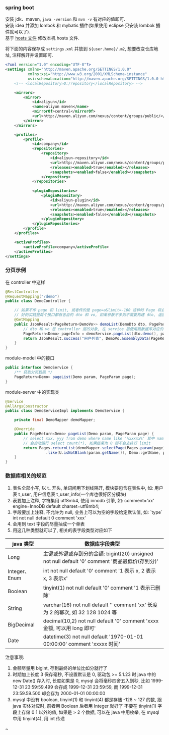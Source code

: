 
### spring boot

安装 jdk、maven, `java -version` 和 `mvn -v` 有对应的值即可.  
安装 idea 并添加 lombok 和 mybatis 插件(如果使用 eclipse 只安装 lombok 插件就可以了).  
基于 [hosts 文件](document/hosts.md) 修改本机 hosts 文件.

将下面的内容保存成 `settings.xml` 并放到 `${user.home}/.m2`, 想要改变仓库地址, 注释解开并设置即可.
```xml
<?xml version="1.0" encoding="UTF-8"?>
<settings xmlns="http://maven.apache.org/SETTINGS/1.0.0"
          xmlns:xsi="http://www.w3.org/2001/XMLSchema-instance"
          xsi:schemaLocation="http://maven.apache.org/SETTINGS/1.0.0 http://maven.apache.org/xsd/settings-1.0.0.xsd">
    <!-- <localRepository>D:/repository</localRepository> -->

    <mirrors>
        <mirror>
            <id>aliyun</id>
            <name>aliyun maven</name>
            <mirrorOf>central</mirrorOf>
            <url>http://maven.aliyun.com/nexus/content/groups/public/</url>
        </mirror>
    </mirrors>

    <profiles>
        <profile>
            <id>company</id>
            <repositories>
                <repository>
                    <id>aliyun-repository</id>
                    <url>http://maven.aliyun.com/nexus/content/groups/public/</url>
                    <releases><enabled>true</enabled></releases>
                    <snapshots><enabled>false</enabled></snapshots>
                </repository>
            </repositories>
            
            <pluginRepositories>
                <pluginRepository>
                    <id>aliyun-plugin</id>
                    <url>http://maven.aliyun.com/nexus/content/groups/public/</url>
                    <releases><enabled>true</enabled></releases>
                    <snapshots><enabled>false</enabled></snapshots>
                </pluginRepository>
            </pluginRepositories>
        </profile>
    </profiles>

    <activeProfiles>
        <activeProfile>company</activeProfile>
    </activeProfiles>
</settings>
```


### 分页示例

在 controller 中这样
```java
@RestController
@RequestMapping("/demo")
public class DemoController {

    // 如果不传 page 和 limit, 或者传的是 page=a&limit=-100 这种时 Page 将会有默认值 page=1&limit=10
    // 好的实践是每个接口都有各自的 dto 和 vo, 如果参数不多则不需要构建 dto, 返回只有一个字段也不用新建 vo
    @GetMapping
    public JsonResult<PageReturn<DemoVo>> demoList(DemoDto dto, PageParam page) {
        // dto 和 vo 是 controller 层的对象, 在 service 层使用跟数据库对应的 model 实体进行接收和返回
        PageReturn<Demo> pageInfo = demoService.pageList(dto.demo(), page);
        return JsonResult.success("用户列表", DemoVo.assemblyData(PageReturn));
    }
}
```

module-model 中的接口
```java
public interface DemoService {
    /** 获取分页数据 */
    PageReturn<Demo> pageList(Demo param, PageParam page);
}
```

module-server 中的实现类
```java
@Service
@AllArgsConstructor
public class DemoServiceImpl implements DemoService {

    private final DemoMapper demoMapper;

    @Override
    public PageReturn<Demo> pageList(Demo param, PageParam page) {
        // select xxx, yyy from demo where name like '%xxxxx%' 其中 name 的条件是动态的(不为空才拼接)
        // 会自动运行 select count(*), 如果结果为 0 则不会去执行 limit 
        return Pages.returnList(demoMapper.selectPage(Pages.param(page), Wrappers.lambdaQuery(Demo.class)
                  .like(U.isNotBlank(param.getName()), Demo::getName, param.getName())));
    }
}
```


### 数据库相关的规范

1. 表名全部小写, 以 t_ 开头, 单词间用下划线隔开, 模块要包含在表名中, 如: 用户表 t_user, 用户信息表 t_user_info(一个库也很好区分模块)
2. 表要加上注释, 字符集用 utf8mb4, 使用 innodb 引擎, 如:  comment='xx' engine=InnoDB default charset=utf8mb4;
3. 字段要加上注释, 不允许为 null, 业务上可以为空的字段给定默认值, 如: \`type\` int not null default 0 comment 'xxx'
4. 会用到 text 字段的尽量抽成一个单表
5. 用这几种类型就可以了, 相关的表字段类型对应如下

| java 类型     | 数据库字段类型                                                                               |
| ------------- | ------------------------------------------------------------------------------------------ |
| Long          | 主键或外键或存到分的金额: bigint(20) unsigned not null default '0' comment '商品最低价(存到分)' |
| Integer、Enum | int not null default '0' comment '1 表示 x, 2 表示 x, 3 表示x'                               |
| Boolean       | tinyint(1) not null default '0' comment '1 表示已删除'                                      |
| String        | varchar(16) not null default '' comment 'xx'  长度为 2 的幂次, 如 32 128 1024 等             |
| BigDecimal    | decimal(10,2) not null default '0' comment 'xxxx 金额, 可以用 long 即可'                     |
| Date          | datetime(3) not null default '1970-01-01 00:00:00' comment 'xxxxx 时间'                     |

注意事项:
1. 金额尽量用 bigint, 存到最终的单位比如分就行了
2. 时期加上长度 3 保存毫秒, 不设置默认是 0, 驱动包 >= 5.1.23 时 java 中的 new Date() 存入时, 长度如果是 0, mysql 会将毫秒四舍五入到秒,
   比如 1999-12-31 23:59:59.499 会存成 1999-12-31 23:59:59, 而 1999-12-31 23:59.59.500 却会存为 2000-01-01 00:00:00
3. mysql 中没有 boolean, tinyint(1) 和 tinyint(4) 都是存储 -128 ~ 127 的数, 跟 java 实体对应时, 前者用 Boolean 后者用 Integer 就好了
   不要在 tinyint(1) 字段上存储 0 1 以外的值, 如果是 > 2 个数据, 可以在 java 中用枚举, 在 mysql 中用 tinyint(4), 用 int 传递

~

